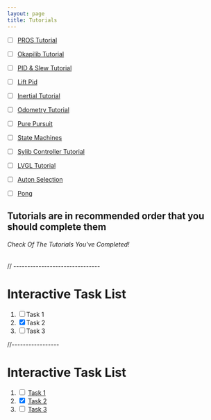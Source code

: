 ```yaml
---
layout: page
title: Tutorials
---
```


- [ ] [PROS Tutorial](tutorials/PROS.md)
- [ ] [Okapilib Tutorial]()
- [ ] [PID & Slew Tutorial]()
- [ ] [Lift Pid]()
- [ ] [Inertial Tutorial]()
- [ ] [Odometry Tutorial]()
- [ ] [Pure Pursuit]()
- [ ] [State Machines]()
- [ ] [Sylib Controller Tutorial]()
- [ ] [LVGL Tutorial]()
- [ ] [Auton Selection]()
- [ ] [Pong]()


## Tutorials are in recommended order that you should complete them


###### Check Of The Tutorials You've Completed!


// ------------------------------- 

# Interactive Task List

<ol id="task-list">
  <li><input type="checkbox" id="task1"><label for="task1">Task 1</label></li>
  <li><input type="checkbox" id="task2" checked><label for="task2">Task 2</label></li>
  <li><input type="checkbox" id="task3"><label for="task3">Task 3</label></li>
</ol>

<script>
  const taskList = document.getElementById('task-list');
  const checkboxes = taskList.querySelectorAll('input[type="checkbox"]');

  checkboxes.forEach((checkbox) => {
    checkbox.addEventListener('change', function() {
      const label = this.nextElementSibling;
      if (this.checked) {
        label.classList.add('checked');
      } else {
        label.classList.remove('checked');
      }
    });
  });
</script>

<style>
  .checked {
    text-decoration: line-through;
    color: gray;
  }
</style>

//-----------------
# Interactive Task List

<ol id="task-list">
  <li>
    <input type="checkbox" id="task1">
    <label for="task1">
      <a href="https://example.com/task1">Task 1</a>
    </label>
  </li>
  <li>
    <input type="checkbox" id="task2" checked>
    <label for="task2">
      <a href="https://example.com/task2">Task 2</a>
    </label>
  </li>
  <li>
    <input type="checkbox" id="task3">
    <label for="task3">
      <a href="https://example.com/task3">Task 3</a>
    </label>
  </li>
</ol>

<script>
  const taskList = document.getElementById('task-list');
  const checkboxes = taskList.querySelectorAll('input[type="checkbox"]');

  checkboxes.forEach((checkbox) => {
    checkbox.addEventListener('change', function() {
      const label = this.nextElementSibling;
      if (this.checked) {
        label.classList.add('checked');
      } else {
        label.classList.remove('checked');
      }
    });
  });
</script>

<style>
  .checked {
    text-decoration: line-through;
    color: gray;
  }
</style>

